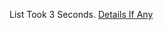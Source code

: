 List Took 3 Seconds.
[Details If Any](https://github.com/deathbybandaid/piholeparser/blob/master/RecentRunLogs/parsingscripts/ThoughtconvergesCustomAdBlockFilters.md)

